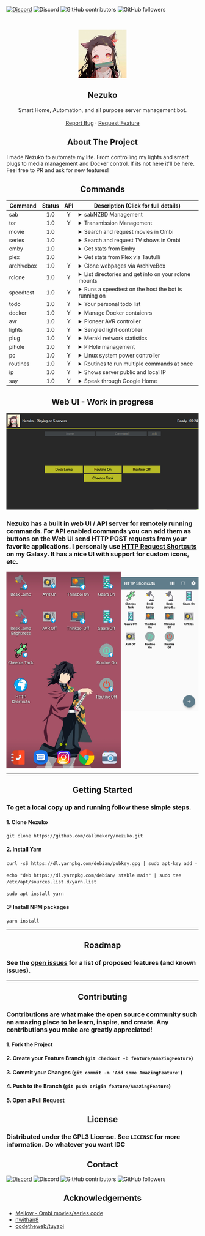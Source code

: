 <p><a href="https://discord.gg/xhnkTUH"><img src="https://img.shields.io/badge/Discord-Invite-7289DA.svg?style=for-the-badge&amp;logo=appveyor" alt="Discord"></a> <img src="https://img.shields.io/discord/302306803880820736?style=for-the-badge" alt="Discord"> <img src="https://img.shields.io/github/contributors/callmekory/nezuko?style=for-the-badge" alt="GitHub contributors"> <img src="https://img.shields.io/github/followers/callmekory?style=for-the-badge" alt="GitHub followers"></p>
<!-- PROJECT LOGO -->
<p><br /></p>
<p align="center">
  <a href="https://github.com/callmekory/nezuko">
    <img src="data/images/logo.png" alt="Logo" width="126" height="126">
  </a>

<strong><h2 align="center">Nezuko</h2></strong>

  <p align="center">
    Smart Home, Automation, and all purpose server management bot.
    <br />
    <br />
    <a href="https://github.com/callmekory/nezuko/issues">Report Bug</a>
    ·
    <a href="https://github.com/callmekory/nezuko/issues">Request Feature</a>
  </p>
</p>

<!-- ABOUT THE PROJECT -->
<h2 align="center"><b>About The Project</b></h2>

<p id="i-made-nezuko-to-automate-my-life-from-controlling-my-lights-and-smart-plugs-to-media-management-and-docker-control-if-its-not-here-it-ll-be-here-feel-free-to-pr-and-ask-for-new-features-">I made Nezuko to automate my life. From controlling my lights and smart plugs to media management and Docker control. If its not here it&#39;ll be here. Feel free to PR and ask for new features!</p>
<h2 id="-commands-"><!-- COMMANDS --></h2>
<h2 align="center"><b>Commands</b></h2>

<table>
<thead>
<tr>
<th>Command</th>
<th style="text-align:center">Status</th>
<th style="text-align:center">API</th>
<th>Description (Click for full details)</th>
</tr>
</thead>
<tbody>
<tr>
<td>sab</td>
<td style="text-align:center">1.0</td>
<td style="text-align:center">Y</td>
<td><details><summary>sabNZBD Management</summary><p>Commands:<p><ul><li><b>list</b> - List all downloads in queue</li><li><b>add</b> - Add NZB&#39;s via link</li></ul></details></td>
</tr>
<tr>
<td>tor</td>
<td style="text-align:center">1.0</td>
<td style="text-align:center">Y</td>
<td><details><summary>Transmission Management</summary><p>Commands:<p><ul><li><b>list</b> - List all downloads in queue</li><li><b>add [magnet link]</b> - Add Torrent via link</li></ul></details></td>
</tr>
<tr>
<td>movie</td>
<td style="text-align:center">1.0</td>
<td style="text-align:center"></td>
<td><details><summary>Search and request movies in Ombi</summary><p>Commands:<p><ul><li><b>[movie name]</b> - Movie to search for</li></ul></details></td>
</tr>
<tr>
<td>series</td>
<td style="text-align:center">1.0</td>
<td style="text-align:center"></td>
<td><details><summary>Search and request TV shows in Ombi</summary><p>Commands:<p><ul><li><b>[series name]</b> - Series to search for</li></ul></details></td>
</tr>
<tr>
<td>emby</td>
<td style="text-align:center">1.0</td>
<td style="text-align:center"></td>
<td><details><summary>Get stats from Emby</summary><p>Commands:<p><ul><li><b>stats</b> - Media library stats</li><li><b>recent [movies/series/music]</b> - View recent media and get links to watch</li><li><b>streams</b> - View who and whats currently streaming</li></ul></details></td>
</tr>
<tr>
<td>plex</td>
<td style="text-align:center">1.0</td>
<td style="text-align:center"></td>
<td><details><summary>Get stats from Plex via Tautulli</summary><p>Commands:<p><ul><li><b>stats</b> - Media library stats</li><li><b>recent [movies/series/music]</b> - View recent media and get links to watch</li><li><b>streams</b> - View who and whats currently streaming</li></ul></details></td>
</tr>
<tr>
<td>archivebox</td>
<td style="text-align:center">1.0</td>
<td style="text-align:center">Y</td>
<td><details><summary>Clone webpages via ArchiveBox</summary><p>Commands:<p><ul><li><b>[url]</b> - Url to add</li></ul></details></td>
</tr>
<tr>
<td>rclone</td>
<td style="text-align:center">1.0</td>
<td style="text-align:center">Y</td>
<td><details><summary>List directories and get info on your rclone mounts</summary><p>Commands:<p><ul><li><b>ls [/some/rclone/dir]</b> - List files in a dir and navigate in pages</li><li><b>size[/some/rclone/dir]</b> - Get the size of a dir on rclone</li></ul></details></td>
</tr>
<tr>
<td>speedtest</td>
<td style="text-align:center">1.0</td>
<td style="text-align:center">Y</td>
<td><details><summary>Runs a speedtest on the host the bot is running on</summary></details></td>
</tr>
<tr>
<td>todo</td>
<td style="text-align:center">1.0</td>
<td style="text-align:center">Y</td>
<td><details><summary>Your personal todo list</summary><p>Commands:<p><ul><li><b>list</b> - List all todos</li><li><b>add [take out trash]</b> - Add a todo</li><li><b>remove [1]</b> - Remove a todo</li></ul></details></td>
</tr>
<tr>
<td>docker</td>
<td style="text-align:center">1.0</td>
<td style="text-align:center">Y</td>
<td><details><summary>Manage Docker contaienrs</summary><p>Commands:<p><ul><li><b>list running/paused/exited/etc</b> - List containers</li><li><b>stop/start/restart/etc [CONTAINER]</b> - Manage container states</li></ul></details></td>
</tr>
<tr>
<td>avr</td>
<td style="text-align:center">1.0</td>
<td style="text-align:center">Y</td>
<td><details><summary>Pioneer AVR controller</summary><p>Commands:<p><ul><li><b>on/off</b> - Power on/off</li><li><b>vol</b> - Show current volume</li><li><b>vol [0-100]</b> - Set AVR volume</li></ul></details></td>
</tr>
<tr>
<td>lights</td>
<td style="text-align:center">1.0</td>
<td style="text-align:center">Y</td>
<td><details><summary>Sengled light controller</summary><p>Commands:<p><ul><li><b>list</b> - List all lights</li><li><b>[light name]</b> - Toggle light on/off</li><li><b>[light name] 0-100</b> - Set light brightness</li></ul></details></td>
</tr>
<tr>
<td>plug</td>
<td style="text-align:center">1.0</td>
<td style="text-align:center">Y</td>
<td><details><summary>Meraki network statistics</summary><p>Commands:<p><ul><li><b>list</b> - List all devices on network</li></ul></details></td>
</tr>
<tr>
<td>pihole</td>
<td style="text-align:center">1.0</td>
<td style="text-align:center">Y</td>
<td><details><summary>PiHole management</summary><p>Commands:<p><ul><li><b>stats</b> - List usage statistics</li><li><b>on/off</b> - Enable/disable DNS filtering</li></ul></details></td>
</tr>
<tr>
<td>pc</td>
<td style="text-align:center">1.0</td>
<td style="text-align:center">Y</td>
<td><details><summary>Linux system power controller</summary><p>Commands:<p><ul><li><b>on/off/restart</b> - State to set system</li></ul><p>Requires addon in core/addons/powerserver to be running on the system you want to control.</p></details></td>
</tr>
<tr>
<td>routines</td>
<td style="text-align:center">1.0</td>
<td style="text-align:center">Y</td>
<td><details><summary>Routines to run multiple commands at once</summary><p>Commands:<p><ul><li><b>add [routine name][command]</b> - Add a command to a routine</li><li><b>remove [routine name][command # from list command]</b> - Remove a command from routine</li><li><b>disable/enable [routine name][command # from list command]</b> - Enable/disable a command in a routine</li><li><b>list</b> - List all your routines and commands</li></ul></details></td>
</tr>
<tr>
<td>ip</td>
<td style="text-align:center">1.0</td>
<td style="text-align:center">Y</td>
<td><details><summary>Shows server public and local IP</summary></details></td>
</tr>
<tr>
<td>say</td>
<td style="text-align:center">1.0</td>
<td style="text-align:center">Y</td>
<td><details><summary>Speak through Google Home</summary><p>Commands:<p><ul><li><b>say [waddup my dude]</b> - Text to be spoken</li></ul></details></td>
</tr>
</tbody>
</table>

<h2 id="-web-ui-"><!-- Web UI --></h2>
<h2 align="center"><b>Web UI - Work in progress</b></h2>

<center>

<img src="data/images/webui.png" alt="alt text" title="Logo Title Text 1">

</center>

<h3>Nezuko has a built in web UI / API server for remotely running commands. For API enabled commands you can add them as buttons on the Web UI send HTTP POST requests from your favorite applications. I personally use <a href="https://github.com/Waboodoo/HTTP-Shortcuts">HTTP Request Shortcuts</a> on my Galaxy. It has a nice UI with support for custom icons, etc.</h3>

<div style="display: flex; justify-content: center">
<img src="data/images/app1.png"
     alt="Markdown Monster icon"
     style="width: 300px" />

<img src="data/images/app2.png"
     alt="Markdown Monster icon"
     style="width: 300px" />

</div>
<!-- GETTING STARTED --></p>
<hr>
<h2 align="center"><b>Getting Started</b></h2>

<h3 id="to-get-a-local-copy-up-and-running-follow-these-simple-steps-">To get a local copy up and running follow these simple steps.</h3>
<h4 id="1-clone-nezuko">1. Clone Nezuko</h4>
<pre><code class="lang-sh">git <span class="hljs-keyword">clone</span> <span class="hljs-title">https</span>://github.com/callmekory/nezuko.git
</code></pre>
<h4 id="2-install-yarn">2. Install Yarn</h4>
<p><code>curl -sS https://dl.yarnpkg.com/debian/pubkey.gpg | sudo apt-key add -</code></p>
<p><code>echo &quot;deb https://dl.yarnpkg.com/debian/ stable main&quot; | sudo tee /etc/apt/sources.list.d/yarn.list</code></p>
<p><code>sudo apt install yarn</code></p>
<h4 id="3-install-npm-packages">3: Install NPM packages</h4>
<pre><code class="lang-sh">yarn <span class="hljs-keyword">install</span>
</code></pre>
<hr>
<h2 align="center"><b>Roadmap</b></h2>

<h3 id="see-the-open-issues-https-github-com-callmekory-nezuko-issues-for-a-list-of-proposed-features-and-known-issues-">See the <a href="https://github.com/callmekory/nezuko/issues">open issues</a> for a list of proposed features (and known issues).</h3>
<!-- CONTRIBUTING -->
<hr>
<h2 align="center"><b>Contributing</b></h2>

<h3 id="contributions-are-what-make-the-open-source-community-such-an-amazing-place-to-be-learn-inspire-and-create-any-contributions-you-make-are-greatly-appreciated-">Contributions are what make the open source community such an amazing place to be learn, inspire, and create. Any contributions you make are <strong>greatly appreciated</strong>!</h3>
<h4 id="1-fork-the-project">1. Fork the Project</h4>
<h4 id="2-create-your-feature-branch-git-checkout-b-feature-amazingfeature-">2. Create your Feature Branch (<code>git checkout -b feature/AmazingFeature</code>)</h4>
<h4 id="3-commit-your-changes-git-commit-m-add-some-amazingfeature-">3. Commit your Changes (<code>git commit -m &#39;Add some AmazingFeature&#39;</code>)</h4>
<h4 id="4-push-to-the-branch-git-push-origin-feature-amazingfeature-">4. Push to the Branch (<code>git push origin feature/AmazingFeature</code>)</h4>
<h4 id="5-open-a-pull-request">5. Open a Pull Request</h4>
<!-- LICENSE -->
<h2 align="center"><b>License</b></h2>

<h3 id="distributed-under-the-gpl3-license-see-license-for-more-information-do-whatever-you-want-idc">Distributed under the GPL3 License. See <code>LICENSE</code> for more information. Do whatever you want IDC</h3>
<!-- CONTACT -->
<h2 align="center"><b>Contact</b></h2>

<p><a href="https://discord.gg/xhnkTUH"><img src="https://img.shields.io/badge/Discord-Invite-7289DA.svg?style=for-the-badge&amp;logo=appveyor" alt="Discord"></a> <img src="https://img.shields.io/discord/302306803880820736?style=for-the-badge" alt="Discord"> <img src="https://img.shields.io/github/contributors/callmekory/nezuko?style=for-the-badge" alt="GitHub contributors"> <img src="https://img.shields.io/github/followers/callmekory?style=for-the-badge" alt="GitHub followers"></p>
<!-- ACKNOWLEDGEMENTS -->
<h2 align="center"><b>Acknowledgements</b></h2>

<ul>
<li><a href="https://github.com/v0idp/Mellow">Mellow - Ombi movies/series code</a></li>
<li><a href="https://github.com/nwithan8">nwithan8</a></li>
<li><a href="https://github.com/codetheweb/tuyapi">codetheweb/tuyapi</a></li>
</ul>
<!-- MARKDOWN LINKS & IMAGES -->

